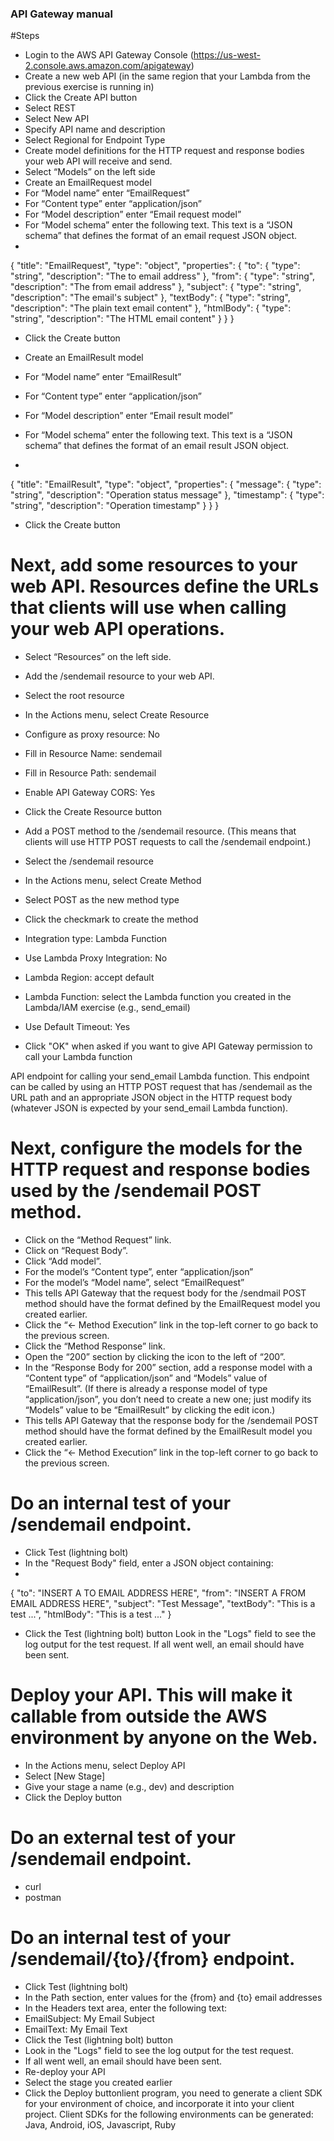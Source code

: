 ### API Gateway manual

#Steps
- Login to the AWS API Gateway Console (https://us-west-2.console.aws.amazon.com/apigateway)
- Create a new web API (in the same region that your Lambda from the previous exercise is running in)
- Click the Create API button
- Select REST
- Select New API
- Specify API name and description
- Select Regional for Endpoint Type
- Create model definitions for the HTTP request and response bodies your web API will receive and send.
- Select “Models” on the left side
- Create an EmailRequest model
- For “Model name” enter “EmailRequest”
- For “Content type” enter “application/json”
- For “Model description” enter “Email request model”
- For “Model schema” enter the following text. This text is a “JSON schema” that defines the format of an email request JSON object.
-
{
  "title": "EmailRequest",
  "type": "object",
  "properties": {
    "to": {
      "type": "string",
      "description": "The to email address"
    },
    "from": {
      "type": "string",
      "description": "The from email address"
    },
    "subject": {
      "type": "string",
      "description": "The email's subject"
    },
    "textBody": {
      "type": "string",
      "description": "The plain text email content"
    },
    "htmlBody": {
      "type": "string",
      "description": "The HTML email content"
    }
  }
}

- Click the Create button
 
- Create an EmailResult model
- For “Model name” enter “EmailResult”
- For “Content type” enter “application/json”
- For “Model description” enter “Email result model”
- For “Model schema” enter the following text. This text is a “JSON schema” that defines the format of an email result JSON object.
-
{
  "title": "EmailResult",
  "type": "object",
  "properties": {
    "message": {
      "type": "string",
      "description": "Operation status message"
    },
    "timestamp": {
      "type": "string",
      "description": "Operation timestamp"
    }
  }
}

- Click the Create button
 

# Next, add some resources to your web API. Resources define the URLs that clients will use when calling your web API operations.

- Select “Resources” on the left side.
- Add the /sendemail resource to your web API.
- Select the root resource
- In the Actions menu, select Create Resource
- Configure as proxy resource: No
- Fill in Resource Name: sendemail
- Fill in Resource Path: sendemail
- Enable API Gateway CORS: Yes
- Click the Create Resource button
 

- Add a POST method to the /sendemail resource. (This means that clients will use HTTP POST requests to call the /sendemail endpoint.)
- Select the /sendemail resource
- In the Actions menu, select Create Method
- Select POST as the new method type
- Click the checkmark to create the method
- Integration type: Lambda Function
- Use Lambda Proxy Integration: No
- Lambda Region: accept default
- Lambda Function: select the Lambda function you created in the Lambda/IAM exercise (e.g., send_email)
- Use Default Timeout: Yes
- Click "OK" when asked if you want to give API Gateway permission to call your Lambda function

API endpoint for calling your send_email Lambda function. 
This endpoint can be called by using an HTTP POST request that has /sendemail as the URL path and an appropriate JSON object in the HTTP request body
(whatever JSON is expected by your send_email Lambda function).
 

# Next, configure the models for the HTTP request and response bodies used by the /sendemail POST method.
- Click on the “Method Request” link.
- Click on “Request Body”.
- Click “Add model”.
- For the model’s “Content type”, enter “application/json”
- For the model’s “Model name”, select “EmailRequest”
- This tells API Gateway that the request body for the /sendmail POST method should have the format defined by the EmailRequest model you created earlier.
- Click the “<- Method Execution” link in the top-left corner to go back to the previous screen.
- Click the “Method Response” link.
- Open the “200” section by clicking the icon to the left of “200”.
- In the “Response Body for 200” section, add a response model with a “Content type” of “application/json” and “Models” value of “EmailResult”.  (If there is already a response model of type “application/json”, you don’t need to create a new one; just modify its “Models” value to be “EmailResult” by clicking the edit icon.)
- This tells API Gateway that the response body for the /sendemail POST method should have the format defined by the EmailResult model you created earlier.
- Click the “<- Method Execution” link in the top-left corner to go back to the previous screen.
 
# Do an internal test of your /sendemail endpoint.
- Click Test (lightning bolt)
- In the "Request Body" field, enter a JSON object containing:
-
{
        "to": "INSERT A TO EMAIL ADDRESS HERE",
        "from": "INSERT A FROM EMAIL ADDRESS HERE",
        "subject": "Test Message",
        "textBody": "This is a test ...",
        "htmlBody": "This is a test ..."
}
- Click the Test (lightning bolt) button
Look in the "Logs" field to see the log output for the test request.
If all went well, an email should have been sent.
 

# Deploy your API.  This will make it callable from outside the AWS environment by anyone on the Web.
- In the Actions menu, select Deploy API
- Select [New Stage]
- Give your stage a name (e.g., dev) and description
- Click the Deploy button
 

# Do an external test of your /sendemail endpoint.
 - curl
 - postman
 
# Do an internal test of your /sendemail/{to}/{from} endpoint.
- Click Test (lightning bolt)
- In the Path section, enter values for the {from} and {to} email addresses
- In the Headers text area, enter the following text:
- EmailSubject: My Email Subject
- EmailText: My Email Text
- Click the Test (lightning bolt) button
- Look in the "Logs" field to see the log output for the test request.
- If all went well, an email should have been sent.
- Re-deploy your API
- Select the stage you created earlier
- Click the Deploy buttonlient program, you need to generate a client SDK for your environment of choice, and incorporate it into your client project.  Client SDKs for the following environments can be generated: Java, Android, iOS, Javascript, Ruby